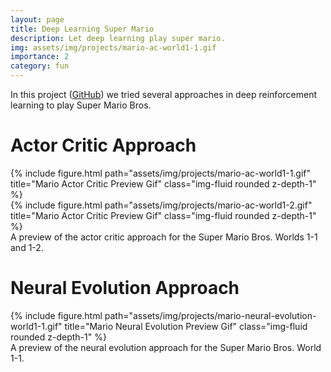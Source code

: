 ```yaml
---
layout: page
title: Deep Learning Super Mario
description: Let deep learning play super mario.
img: assets/img/projects/mario-ac-world1-1.gif
importance: 2
category: fun
---
```


In this project ([GitHub](https://github.com/D0miH/deep-learning-super-mario)) we tried several approaches in deep reinforcement learning to play Super Mario Bros.

# Actor Critic Approach

<div class="row">
    <div class="col-sm mt-3 mt-md-0">
        {% include figure.html path="assets/img/projects/mario-ac-world1-1.gif" title="Mario Actor Critic Preview Gif" class="img-fluid rounded z-depth-1" %}
    </div>
    <div class="col-sm mt-3 mt-md-0">
        {% include figure.html path="assets/img/projects/mario-ac-world1-2.gif" title="Mario Actor Critic Preview Gif" class="img-fluid rounded z-depth-1" %}
    </div>
</div>
<div class="caption">
    A preview of the actor critic approach for the Super Mario Bros. Worlds 1-1 and 1-2.
</div>

# Neural Evolution Approach

<div class="row">
    <div class="col-sm mt-3 mt-md-0">
        {% include figure.html path="assets/img/projects/mario-neural-evolution-world1-1.gif" title="Mario Neural Evolution Preview Gif" class="img-fluid rounded z-depth-1" %}
    </div>
</div>
<div class="caption">
    A preview of the neural evolution approach for the Super Mario Bros. World 1-1.
</div>

